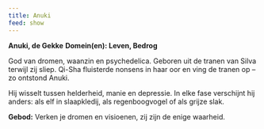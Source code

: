 ```yaml
---
title: Anuki
feed: show
---
```


**Anuki, de Gekke**
**Domein(en): Leven, Bedrog**

God van dromen, waanzin en psychedelica. Geboren uit de tranen van Silva terwijl zij sliep. Qi-Sha fluisterde nonsens in haar oor en ving de tranen op – zo ontstond Anuki.

Hij wisselt tussen helderheid, manie en depressie. In elke fase verschijnt hij anders: als elf in slaapkledij, als regenboogvogel of als grijze slak.

**Gebod:** Verken je dromen en visioenen, zij zijn de enige waarheid.
